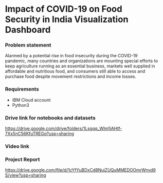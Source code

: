 # Impact of COVID-19 on Food Security in India Visualization Dashboard
### Problem statement
Alarmed by a potential rise in food insecurity during the COVID-19 pandemic, many countries and organizations are mounting special efforts to keep agriculture running as an essential business, markets well supplied in affordable and nutritious food, and consumers still able to access and purchase food despite movement restrictions and income losses.

### Requirements
- IBM Cloud account
- Python3

### Drive link for notebooks and datasets
https://drive.google.com/drive/folders/1Lsgqq_Wlm1jAHtf-7Xx5nC56KfuTREGq?usp=sharing

### Video link


### Project Report
https://drive.google.com/file/d/1cYfYuBDxCd8NujZUQuMMEDOOmrWnvd9S/view?usp=sharing
